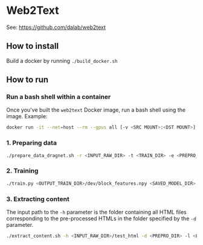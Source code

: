 # Web2Text
See: https://github.com/dalab/web2text

## How to install
Build a docker by running `./build_docker.sh`

## How to run

### Run a bash shell within a container
Once you've built the `web2text` Docker image, run a bash shell using the image. Example:

```bash
docker run -it --net=host --rm --gpus all [-v <SRC MOUNT>:<DST MOUNT>] web2text /bin/bash
```

### 1. Preparing data

```bash
./prepare_data_dragnet.sh -r <INPUT_RAW_DIR> -t <TRAIN_DIR> -e <PREPRO_DIR>
```

### 2. Training

```bash
./train.py <OUTPUT_TRAIN_DIR>/dev/block_features.npy <SAVED_MODEL_DIR> <TRAIN_DIR>/test/block_features.npy 1.0
```

### 3. Extracting content
The input path to the `-h` parameter is the folder containing all HTML files corresponding to the pre-processed HTMLs in the folder specified by the `-d` parameter.

```bash
./extract_content.sh -h <INPUT_RAW_DIR>/test_html -d <PREPRO_DIR> -l <LABELS_DIR> -m <SAVED_MODEL_DIR> -e <EXTRACTED_DIR>
```